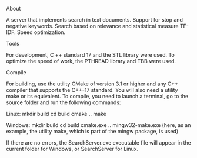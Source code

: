 About

A server that implements search in text documents. Support for stop and negative keywords. Search based on relevance and statistical measure TF-IDF. Speed optimization.


Tools

For development, C ++ standard 17 and the STL library were used. To optimize the speed of work, the PTHREAD library and TBB were used.


Compile

For building, use the utility CMake of version 3.1 or higher and any C++ compiler that supports the C++-17 standard. You will also need a utility make or its equivalent. To compile, you need to launch a terminal, go to the source folder and run the following commands: 

Linux:
    mkdir build
    cd build
    cmake ..
    make
    
Windows:
    mkdir build
    cd build
    cmake.exe ..
    mingw32-make.exe
    (here, as an example, the utility make, which is part of the mingw package, is used)

If there are no errors, the SearchServer.exe executable file will appear in the current folder for Windows, or SearchServer for Linux.
 
